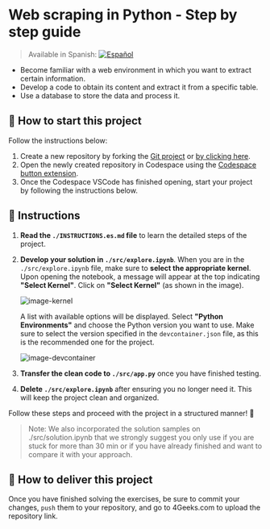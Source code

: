 <!--hide-->
# Web scraping in Python - Step by step guide
<!--endhide-->

> Available in Spanish:
[![Español](https://img.shields.io/badge/Espa%C3%B1ol-FF6347?style=for-the-badge&logo=google-translate&logoColor=white)](./README.es.md)


- Become familiar with a web environment in which you want to extract certain information.
- Develop a code to obtain its content and extract it from a specific table.
- Use a database to store the data and process it.

## 🌱 How to start this project

Follow the instructions below:

1. Create a new repository by forking the [Git project](https://github.com/4geeksacademy/web-scraping-project-tutorial) or [by clicking here](https://github.com/4geeksacademy/web-scraping-project-tutorial/fork).
2. Open the newly created repository in Codespace using the [Codespace button extension](https://docs.github.com/en/codespaces/developing-in-codespaces/creating-a-codespace-for-a-repository#creating-a-codespace-for-a-repository).
3. Once the Codespace VSCode has finished opening, start your project by following the instructions below.

## 📝 Instructions

1. **Read the `./INSTRUCTIONS.es.md` file** to learn the detailed steps of the project.  
2. **Develop your solution in `./src/explore.ipynb`**. When you are in the `./src/explore.ipynb` file, make sure to **select the appropriate kernel**. Upon opening the notebook, a message will appear at the top indicating **"Select Kernel"**. Click on **"Select Kernel"** (as shown in the image).       

    ![image-kernel](https://github.com/4GeeksAcademy/probability-exercises-project-in-python/blob/main/assets/image-kernel.png?raw=true)

    A list with available options will be displayed. Select **"Python Environments"** and choose the Python version you want to use. Make sure to select the version specified in the `devcontainer.json` file, as this is the recommended one for the project.


    ![image-devcontainer](https://github.com/4GeeksAcademy/probability-exercises-project-in-python/blob/main/assets/devcontainer-image.png?raw=true)
    
3. **Transfer the clean code to `./src/app.py`** once you have finished testing.  
4. **Delete `./src/explore.ipynb`** after ensuring you no longer need it. This will keep the project clean and organized.  

Follow these steps and proceed with the project in a structured manner! 🚀

> Note: We also incorporated the solution samples on ./src/solution.ipynb that we strongly suggest you only use if you are stuck for more than 30 min or if you have already finished and want to compare it with your approach.


## 🚛 How to deliver this project

Once you have finished solving the exercises, be sure to commit your changes, `push` them to your repository, and go to 4Geeks.com to upload the repository link.

